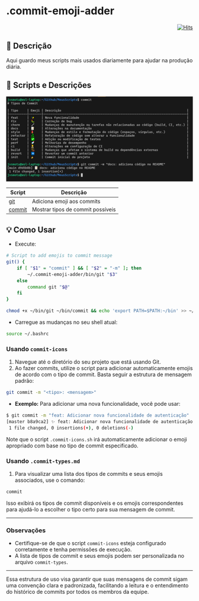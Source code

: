 # .commit-emoji-adder

<div align="right">

[![Hits](https://hits.sh/github.com/JVSMOTA/.commit-emoji-adder.svg)](https://hits.sh/github.com/JVSMOTA/.commit-emoji-adder/)  

</div>

## 📝 Descrição
Aqui guardo meus scripts mais usados diariamente para ajudar na produção diária.

## 🎯 Scripts e Descrições

![Exemplo de execução](images/exemplo-git.png)

<div align="center">

| Script               | Descrição                         |
|----------------------|-----------------------------------|
| [git](bin/git)       | Adiciona emoji aos commits        |
| [commit](bin/commit) | Mostrar tipos de commit possíveis |

</div>

## 💡 Como Usar

- Execute:

```bash
# Script to add emojis to commit message
git() {
    if [ "$1" = "commit" ] && [ "$2" = "-m" ]; then
        ~/.commit-emoji-adder/bin/git "$3"
    else
        command git "$@"
    fi
}
```

```bash
chmod +x ~/bin/git ~/bin/commit && echo 'export PATH=$PATH:~/bin' >> ~/.bashrc
```

- Carregue as mudanças no seu shell atual:

```bash
source ~/.bashrc
```

### Usando `commit-icons`

1. Navegue até o diretório do seu projeto que está usando Git.
2. Ao fazer commits, utilize o script para adicionar automaticamente emojis de acordo com o tipo de commit. Basta seguir a estrutura de mensagem padrão:

```bash
git commit -m "<tipo>: <mensagem>"
```

   - **Exemplo:** Para adicionar uma nova funcionalidade, você pode usar:

```bash
$ git commit -m "feat: Adicionar nova funcionalidade de autenticação"
[master b8a9ca2] ✨ feat: Adicionar nova funcionalidade de autenticação
 1 file changed, 0 insertions(+), 0 deletions(-)
```

   Note que o script `.commit-icons.sh` irá automaticamente adicionar o emoji apropriado com base no tipo de commit especificado.

### Usando `.commit-types.md`

1. Para visualizar uma lista dos tipos de commits e seus emojis associados, use o comando:

```bash
commit
```

   Isso exibirá os tipos de commit disponíveis e os emojis correspondentes para ajudá-lo a escolher o tipo certo para sua mensagem de commit.

---

### Observações

- Certifique-se de que o script `commit-icons` esteja configurado corretamente e tenha permissões de execução.
- A lista de tipos de commit e seus emojis podem ser personalizada no arquivo `commit-types`.

---

Essa estrutura de uso visa garantir que suas mensagens de commit sigam uma convenção clara e padronizada, facilitando a leitura e o entendimento do histórico de commits por todos os membros da equipe.
